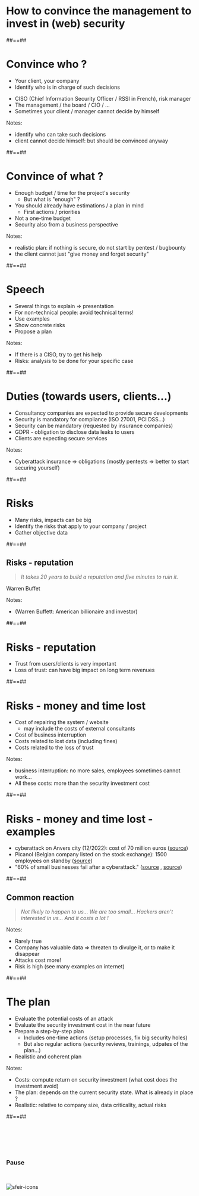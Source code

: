 <!-- .slide: class="transition" -->
# How to convince the management to invest in (web) security



##==##

# Convince who ?

- Your client, your company
- Identify who is in charge of such decisions
<!-- .element: class="list-fragment" -->
  - CISO (Chief Information Security Officer / RSSI in French), risk manager
  - The management / the board / CIO / ...
- Sometimes your client / manager cannot decide by himself
<!-- .element: class="list-fragment" -->

Notes:
- identify who can take such decisions
- client cannot decide himself: but should be convinced anyway



##==##

# Convince of what ?

- Enough budget / time for the project's security
  - But what is "enough" ?
- You should already have estimations / a plan in mind
  - First actions / priorities
- Not a one-time budget
- Security also from a business perspective
<!-- .element: class="list-fragment" -->

Notes:
- realistic plan: if nothing is secure, do not start by pentest / bugbounty
- the client cannot just "give money and forget security"



##==##

# Speech

- Several things to explain => presentation
- For non-technical people: avoid technical terms!
- Use examples
- Show concrete risks
- Propose a plan
<!-- .element: class="list-fragment" -->

Notes:
- If there is a CISO, try to get his help
- Risks: analysis to be done for your specific case


##==##

# Duties (towards users, clients...)

- Consultancy companies are expected to provide secure developments
- Security is mandatory for compliance (ISO 27001, PCI DSS...)
- Security can be mandatory (requested by insurance companies)
- GDPR - obligation to disclose data leaks to users
- Clients are expecting secure services
<!-- .element: class="list-fragment" -->

Notes:
- Cyberattack insurance => obligations (mostly pentests => better to start securing yourself)



##==##

# Risks

- Many risks, impacts can be big
- Identify the risks that apply to your company / project
- Gather objective data
<!-- .element: class="list-fragment" -->



##==##
<!-- .slide: class="quote-slide" -->

## Risks - reputation

<blockquote>
<cite>
  It takes 20 years to build a reputation and five minutes to ruin it.
</cite>
</blockquote>

Warren Buffet
<!-- .element: class="credits" -->

Notes:
- (Warren Buffett: American billionaire and investor)



##==##

# Risks - reputation

- Trust from users/clients is very important
- Loss of trust: can have big impact on long term revenues
<!-- .element: class="list-fragment" -->



##==##

# Risks - money and time lost

- Cost of repairing the system / website
  - may include the costs of external consultants
- Cost of business interruption
- Costs related to lost data (including fines)
- Costs related to the loss of trust
<!-- .element: class="list-fragment" -->

Notes:
- business interruption: no more sales, employees sometimes cannot work...
- All these costs: more than the security investment cost



##==##

# Risks - money and time lost - examples

- cyberattack on Anvers city (12/2022): cost of 70 million euros ([source](https://datanews.levif.be/actualite/les-couts-de-la-cyber-attaque-contre-la-ville-danvers-pourraient-selever-a-70-millions-deuros/))
- Picanol (Belgian company listed on the stock exchange): 1500 employees on standby ([source](https://www.lecho.be/entreprises/textile/picanol-victime-de-ce-qui-pourrait-etre-la-plus-grande-cyberattaque-belge/10198267.html))
- "60% of small businesses fail after a cyberattack." ([source](https://worldr.com/blog/60-of-small-businesses-fail-after-a-cyberattack.-why) , [source](https://www.cnbc.com/2019/10/13/cyberattacks-cost-small-companies-200k-putting-many-out-of-business.html))
<!-- .element: class="list-fragment" -->



##==##
<!-- .slide: class="quote-slide" -->

## Common reaction

<blockquote>
<cite>
  Not likely to happen to us... We are too small... Hackers aren't interested in us... And it costs a lot !
</cite>
</blockquote>

Notes:
- Rarely true
- Company has valuable data => threaten to divulge it, or to make it disappear
- Attacks cost more!
- Risk is high (see many examples on internet)




##==##

# The plan

- Evaluate the potential costs of an attack
- Evaluate the security investment cost in the near future
- Prepare a step-by-step plan
  - Includes one-time actions (setup processes, fix big security holes)
  - But also regular actions (security reviews, trainings, udpates of the plan...)
- Realistic and coherent plan
<!-- .element: class="list-fragment" -->

Notes:
- Costs: compute return on security investment (what cost does the investment avoid)
- The plan: depends on the current security state. What is already in place ?
- Realistic: relative to company size, data criticality, actual risks



##==##

<!-- .slide: class="bg-blur" -->

<br>
<br>
<br>
<br>

### Pause

<br>

![sfeir-icons](pause-circle)<!-- .element: style="--icon-size:300px; --icon-color:var(--light-grey);" -->
